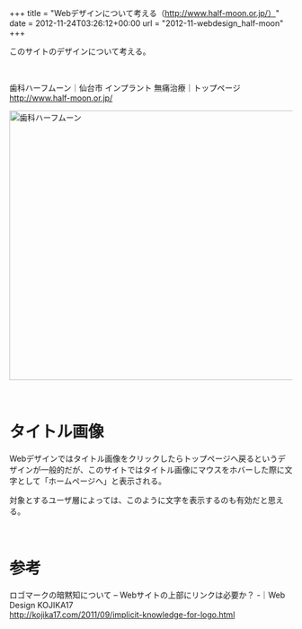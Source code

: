 +++
title = "Webデザインについて考える（http://www.half-moon.or.jp/）"
date = 2012-11-24T03:26:12+00:00
url = "2012-11-webdesign_half-moon"
+++
&nbsp;

このサイトのデザインについて考える。

&nbsp;

歯科ハーフムーン｜仙台市 インプラント 無痛治療｜トップページ  
<http://www.half-moon.or.jp/>

[<img style="background-image: none; border-bottom: 0px; border-left: 0px; padding-left: 0px; padding-right: 0px; display: block; float: none; margin-left: auto; border-top: 0px; margin-right: auto; border-right: 0px; padding-top: 0px" title="歯科ハーフムーン" border="0" alt="歯科ハーフムーン" src="http://5000164.jp/wp-content/uploads/2012/11/thumb.png" width="640" height="480" />](http://5000164.jp/wp-content/uploads/2012/11/8a4183b6df54.png)

&nbsp;

# タイトル画像

Webデザインではタイトル画像をクリックしたらトップページへ戻るというデザインが一般的だが、このサイトではタイトル画像にマウスをホバーした際に文字として「ホームページへ」と表示される。

対象とするユーザ層によっては、このように文字を表示するのも有効だと思える。

&nbsp;

# 参考

ロゴマークの暗黙知について &#8211; Webサイトの上部にリンクは必要か？ -｜Web Design KOJIKA17  
<http://kojika17.com/2011/09/implicit-knowledge-for-logo.html>